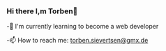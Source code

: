 ### Hi there I,m Torben👋

-🌱 I'm currently learning to become a web developer

-📫 How to reach me: torben.sievertsen@gmx.de

